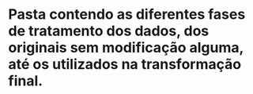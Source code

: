 # Pasta contendo as diferentes fases de tratamento dos dados, dos originais sem modificação alguma, até os utilizados na transformação final.
